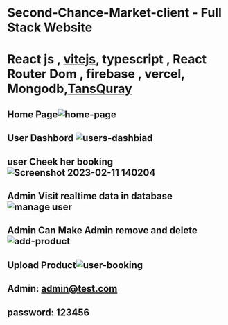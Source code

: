 # Second-Chance-Market-client - Full Stack Website

 # React js , [vitejs](https://vitejs.dev/), typescript , React Router Dom , firebase , vercel, Mongodb,[TansQuray](https://tanstack.com/query/latest)  

## Home Page![home-page](https://user-images.githubusercontent.com/72245378/218258892-95309362-832f-423f-a7b9-e807ed3ce85f.JPG)
## User Dashbord ![users-dashbiad](https://user-images.githubusercontent.com/72245378/218258070-45428727-cce8-4ef8-8da1-123f97fc3fea.png)
## user Cheek her booking![Screenshot 2023-02-11 140204](https://user-images.githubusercontent.com/72245378/218258188-53d0ebd6-2392-4253-bfff-fe33491714dd.png)
## Admin Visit realtime data in database![manage user](https://user-images.githubusercontent.com/72245378/218258236-e1524112-15c5-412f-be6c-e05ac95cbe7f.png)
## Admin Can Make Admin remove and delete![add-product](https://user-images.githubusercontent.com/72245378/218258270-169fc397-fdcc-4cf6-bdf7-55a788c348a6.png)
 ## Upload Product![user-booking](https://user-images.githubusercontent.com/72245378/218258138-032af117-8ea0-4340-8e51-8f321c29c000.png)


## Admin: admin@test.com
## password: 123456
